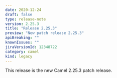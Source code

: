 ```yaml
---
date: 2020-12-24
draft: false
type: release-note
version: 2.25.3
title: "Release 2.25.3"
preview: "New patch release 2.25.3"
apiBreaking: ""
knownIssues: ""
jiraVersionId: 12348722
category: camel
kind: legacy
---
```


This release is the new Camel 2.25.3 patch release.
